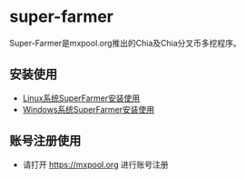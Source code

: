 # super-farmer

Super-Farmer是mxpool.org推出的Chia及Chia分叉币多挖程序。

## 安装使用
 * [Linux系统SuperFarmer安装使用](https://github.com/mx-pool/super-farmer/wiki/SuperFarmer-%E5%AE%89%E8%A3%85%E4%BD%BF%E7%94%A8%E6%8C%87%E5%8D%97)
 * [Windows系统SuperFarmer安装使用](https://github.com/mx-pool/super-farmer/wiki/SuperFarmer-%E5%AE%89%E8%A3%85%E4%BD%BF%E7%94%A8%E6%8C%87%E5%8D%97)
 
## 账号注册使用
 * 请打开 https://mxpool.org 进行账号注册

